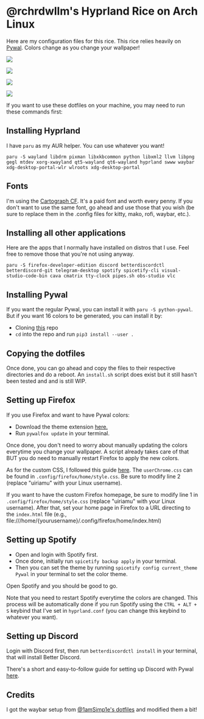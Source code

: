 # @rchrdwllm's Hyprland Rice on Arch Linux

Here are my configuration files for this rice. This rice relies heavily on [Pywal](https://github.com/dylanaraps/pywal). Colors change as you change your wallpaper!

![](https://raw.githubusercontent.com/rchrdwllm/dotfiles/master/Screenshots/relaxed_mario.png)

![](https://raw.githubusercontent.com/rchrdwllm/dotfiles/master/Screenshots/desert.png)

![](https://raw.githubusercontent.com/rchrdwllm/dotfiles/master/Screenshots/samurai_strike.png)

![](https://raw.githubusercontent.com/rchrdwllm/dotfiles/master/Screenshots/apex_octane.png)

If you want to use these dotfiles on your machine, you may need to run these commands first:

## Installing Hyprland

I have `paru` as my AUR helper. You can use whatever you want!

```
paru -S wayland libdrm pixman libxkbcommon python libxml2 llvm libpng gegl mtdev xorg-xwayland qt5-wayland qt6-wayland hyprland swww waybar xdg-desktop-portal-wlr wlroots xdg-desktop-portal
```

## Fonts

I'm using the [Cartograph CF](https://connary.com/cartograph.html). It's a paid font and worth every penny. If you don't want to use the same font, go ahead and use those that you wish (be sure to replace them in the .config files for kitty, mako, rofi, waybar, etc.).

## Installing all other applications

Here are the apps that I normally have installed on distros that I use. Feel free to remove those that you're not using anyway.

```
paru -S firefox-developer-edition discord betterdiscordctl betterdiscord-git telegram-desktop spotify spicetify-cli visual-studio-code-bin cava cmatrix tty-clock pipes.sh obs-studio vlc
```

## Installing Pywal

If you want the regular Pywal, you can install it with `paru -S python-pywal`. But if you want 16 colors to be generated, you can install it by:

-   Cloning [this](https://github.com/eylles/pywal16) repo
-   `cd` into the repo and run `pip3 install --user .`

## Copying the dotfiles

Once done, you can go ahead and copy the files to their respective directories and do a reboot. An `install.sh` script does exist but it still hasn't been tested and and is still WIP.

## Setting up Firefox

If you use Firefox and want to have Pywal colors:

-   Download the theme extension [here.](https://addons.mozilla.org/en-US/firefox/addon/pywalfox/)
-   Run `pywalfox update` in your terminal.

Once done, you don't need to worry about manually updating the colors everytime you change your wallpaper. A script already takes care of that BUT you do need to manually restart Firefox to apply the new colors.

As for the custom CSS, I followed this guide [here](https://www.reddit.com/r/FirefoxCSS/wiki/index/tutorials/). The `userChrome.css` can be found in `.config/firefox/home/style.css`. Be sure to modify line 2 (replace "uiriamu" with your Linux username).

If you want to have the custom Firefox homepage, be sure to modify line 1 in `.config/firefox/home/style.css` (replace "uiriamu" with your Linux username). After that, set your home page in Firefox to a URL directing to the `index.html` file (e.g., file:///home/{yourusername}/.config/firefox/home/index.html)

## Setting up Spotify

-   Open and login with Spotify first.
-   Once done, initially run `spicetify backup apply` in your terminal.
-   Then you can set the theme by running `spicetify config current_theme Pywal` in your terminal to set the color theme.

Open Spotify and you should be good to go.

Note that you need to restart Spotify everytime the colors are changed. This process will be automatically done if you run Spotify using the `CTRL + ALT + S` keybind that I've set in `hyprland.conf` (you can change this keybind to whatever you want).

## Setting up Discord

Login with Discord first, then run `betterdiscordctl install` in your terminal, that will install Better Discord.

There's a short and easy-to-follow guide for setting up Discord with Pywal [here](https://github.com/FilipLitwora/pywal-discord).

## Credits

I got the waybar setup from [@1amSimp1e's dotfiles](https://github.com/1amSimp1e/dots) and modified them a bit!
